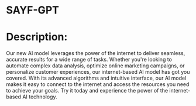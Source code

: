 # SAYF-GPT

# Description:
Our new AI model leverages the power of the internet to deliver seamless, accurate results for a wide range of tasks. Whether you're looking to automate complex data analysis, optimize online marketing campaigns, or personalize customer experiences, our internet-based AI model has got you covered. With its advanced algorithms and intuitive interface, our AI model makes it easy to connect to the internet and access the resources you need to achieve your goals. Try it today and experience the power of the internet-based AI technology.
